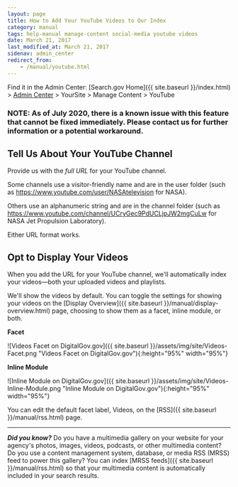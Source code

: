 ```yaml
---
layout: page
title: How to Add Your YouTube Videos to Our Index
category: manual
tags: help-manual manage-content social-media youtube videos
date: March 21, 2017
last_modified_at: March 21, 2017
sidenav: admin_center
redirect_from:
    - /manual/youtube.html
---
```


Find it in the Admin Center: [Search.gov Home]({{ site.baseurl }}/index.html) > [Admin Center](https://search.usa.gov/sites/) > YourSite > Manage Content > YouTube

### NOTE: As of July 2020, there is a known issue with this feature that cannot be fixed immediately. Please contact us for further information or a potential workaround.


## Tell Us About Your YouTube Channel

Provide us with the *full URL* for your YouTube channel. 

Some channels use a visitor-friendly name and are in the user folder (such as <https://www.youtube.com/user/NASAtelevision> for NASA). 

Others use an alphanumeric string and are in the channel folder (such as <https://www.youtube.com/channel/UCryGec9PdUCLjpJW2mgCuLw> for NASA Jet Propulsion Laboratory). 

Either URL format works.

## Opt to Display Your Videos

When you add the URL for your YouTube channel, we'll automatically index your videos&mdash;both your uploaded videos and playlists.

We'll show the videos by default. You can toggle the settings for showing your videos on the [Display Overview]({{ site.baseurl }}/manual/display-overview.html) page, choosing to show them as a facet, inline module, or both.

**Facet**

![Videos Facet on DigitalGov.gov]({{ site.baseurl }}/assets/img/site/Videos-Facet.png "Videos Facet on DigitalGov.gov"){:height="95%" width="95%"}

**Inline Module**

![Inline Module on DigitalGov.gov]({{ site.baseurl }}/assets/img/site/Videos-Inline-Module.png "Inline Module on DigitalGov.gov"){:height="95%" width="95%"}

You can edit the default facet label, Videos, on the [RSS]({{ site.baseurl }}/manual/rss.html) page.

---

***Did you know?*** Do you have a multimedia gallery on your website for your agency's photos, images, videos, podcasts, or other multimedia content? Do you use a content management system, database, or media RSS (MRSS) feed to power this gallery? You can index [MRSS feeds]({{ site.baseurl }}/manual/rss.html) so that your multimedia content is automatically included in your search results.
